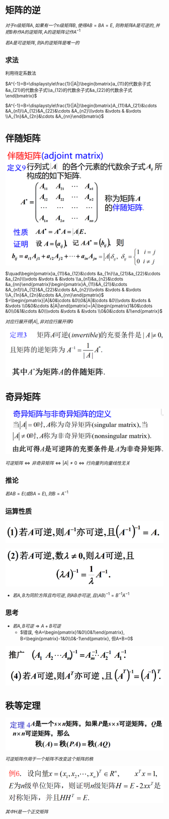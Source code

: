 # 矩阵的逆

$对于n级矩阵A, 如果有一个n级矩阵B, 使得AB=BA=E,$
$则称矩阵A是可逆的, 并把B称作A的逆矩阵, A的逆矩阵记作A^{-1}$

$若A是可逆矩阵, 则A的逆矩阵是唯一的$

## 求法

利用待定系数法

$A^{-1}=B=\displaystyle\frac{1}{|A|}\begin{bmatrix}a_{11}的代数余子式&a_{21}的代数余子式\\a_{12}的代数余子式&a_{22}的代数余子式\end{bmatrix}$


$A^{-1}=B=\displaystyle\frac{1}{|A|}\begin{bmatrix}A_{11}&A_{21}&\cdots &A_{n1}\\A_{12}&A_{22}&\cdots &A_{n2}\\\vdots &\vdots & &\vdots \\A_{1n}&A_{2n}&\cdots &A_{nn}\end{bmatrix}$


# 伴随矩阵

![](./images/2020-12-14-08-41-48.png)

$\quad\begin{pmatrix}a_{11}&a_{12}&\cdots &a_{1n}\\a_{21}&a_{22}&\cdots &a_{2n}\\\vdots &\vdots & &\vdots \\a_{n1}&a_{n2}&\cdots &a_{nn}\end{pmatrix}\begin{pmatrix}A_{11}&A_{21}&\cdots &A_{n1}\\A_{12}&A_{22}&\cdots &A_{n2}\\\vdots &\vdots & &\vdots \\A_{1n}&A_{2n}&\cdots &A_{nn}\end{pmatrix}$
$=\begin{pmatrix}|A|&0&\cdots &0\\0&|A|&\cdots &0\\\vdots &\vdots & &\vdots \\0&0&\cdots &|A|\end{pmatrix}=|A|\begin{pmatrix}1&0&\cdots &0\\0&1&\cdots &0\\\vdots &\vdots & &\vdots \\0&0&\cdots &1\end{pmatrix}$

$对应行展开得|A|, 非对应行展开得0$

![](./images/2020-12-14-09-02-05.png)

# 奇异矩阵

![](./images/2020-12-14-09-07-50.png)

$可逆矩阵\Leftrightarrow 非奇异矩阵 \Leftrightarrow |A|\neq 0 \Leftrightarrow 行向量列向量线性无关$

## 推论

$若AB=E(或BA=E), 则B=A^{-1}$

## 运算性质

![](./images/2020-12-14-09-16-50.png)

![](./images/2020-12-14-09-16-59.png)

* $若A, B为同阶方阵且均可逆, 则AB亦可逆, 且(AB)^{-1}=B^{-1}A^{-1}$

## 思考

* $若A,B可逆\Rightarrow A+B可逆$
  * $错误, 令A=\begin{pmatrix}1&0\\0&1\end{pmatrix}, B=\begin{pmatrix}-1&0\\0&-1\end{pmatrix}, 但A+B=0$

![](./images/2020-12-14-09-25-54.png)

# 秩等定理

![](./images/2020-12-14-09-32-13.png)

$可逆矩阵作用于一个矩阵不改变这个矩阵的秩$

![](./images/2020-12-16-08-19-30.png)

$其中H是一个正交矩阵$